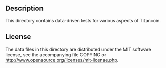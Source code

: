 Description
------------

This directory contains data-driven tests for various aspects of Titancoin.

License
--------

The data files in this directory are distributed under the MIT software
license, see the accompanying file COPYING or
http://www.opensource.org/licenses/mit-license.php.

